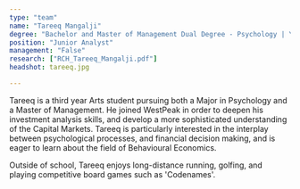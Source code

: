 ```yaml
---
type: "team"
name: "Tareeq Mangalji"
degree: "Bachelor and Master of Management Dual Degree - Psychology | Year 3"
position: "Junior Analyst"
management: "False"
research: ["RCH_Tareeq_Mangalji.pdf"]
headshot: tareeq.jpg

---
```


Tareeq is a third year Arts student pursuing both a Major in Psychology and a Master of Management. He joined WestPeak in order to deepen his investment analysis skills, and develop a more sophisticated understanding of the Capital Markets. Tareeq is particularly interested in the interplay between psychological processes, and financial decision making, and is eager to learn about the field of Behavioural Economics.

Outside of school, Tareeq enjoys long-distance running, golfing, and playing competitive board games such as 'Codenames'.